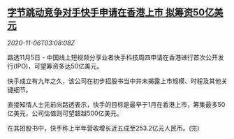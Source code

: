 <!--1604636595000-->
[字节跳动竞争对手快手申请在香港上市 拟筹资50亿美元](https://cn.reuters.com/article/kuaishou-ipo-hk-1105-thur-idCNKBS27M0CR)
------

<div><i>2020-11-06T03:08:08Z</i></div><p>路透11月5日 - 中国线上短视频分享业者快手科技周四申请在香港进行首次公开发行(IPO)，可望筹资多达50亿美元。</p><p>快手成立有九年之久，该公司在初步招股书当中并未揭露上市规模、时程及其他关键细节。</p><p>直接知情人士先前向路透表示，快手的目标是最早于1月在香港上市，筹集最多50亿美元，公司估值则可望超越500亿美元。</p><p>在其招股书中，快手称上半年营收增长近五成至253.2亿元人民币。(完)</p>

